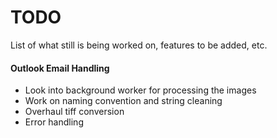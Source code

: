 TODO
====

List of what still is being worked on, features to be added, etc.



#### Outlook Email Handling

* Look into background worker for processing the images
* Work on naming convention and string cleaning
* Overhaul tiff conversion
* Error handling